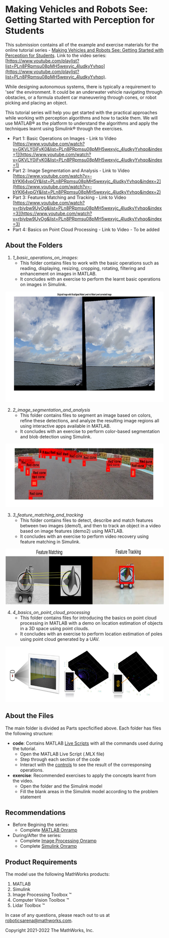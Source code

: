 # Making Vehicles and Robots See: Getting Started with Perception for Students

This submission contains all of the example and exercise materials for the online tutorial series - [Making Vehicles and Robots See: Getting Started with Perception for Students](https://www.mathworks.com/videos/series/making-vehicles-and-robots-see-getting-started-with-perception-for-students.html). 
Link to the video series: [https://www.youtube.com/playlist?list=PLn8PRpmsu08pMH5wexyjc_4ludkyYvhqo](https://www.youtube.com/playlist?list=PLn8PRpmsu08pMH5wexyjc_4ludkyYvhqo).

While designing autonomous systems, there is typically a requirement to 'see' the environment. It could be an underwater vehicle navigating through obstacles, or a formula student car maneuvering through cones, or robot picking and placing an object. 

This tutorial series will help you get started with the practical approaches while working with perception algorithms and how to tackle them. We will use MATLAB&reg; as the platform to understand the algorithms and apply the techniques learnt using Simulink&reg; through the exercises. 

- Part 1: Basic Operations on Images - Link to Video [https://www.youtube.com/watch?v=GKVLY0iFyK0&list=PLn8PRpmsu08pMH5wexyjc_4ludkyYvhqo&index=1](https://www.youtube.com/watch?v=GKVLY0iFyK0&list=PLn8PRpmsu08pMH5wexyjc_4ludkyYvhqo&index=1)
- Part 2: Image Segmentation and Analysis - Link to Video [https://www.youtube.com/watch?v=-bYKl64vpGY&list=PLn8PRpmsu08pMH5wexyjc_4ludkyYvhqo&index=2](https://www.youtube.com/watch?v=-bYKl64vpGY&list=PLn8PRpmsu08pMH5wexyjc_4ludkyYvhqo&index=2)
- Part 3: Features Matching and Tracking - Link to Video [https://www.youtube.com/watch?v=rbjybw9UyOg&list=PLn8PRpmsu08pMH5wexyjc_4ludkyYvhqo&index=3](https://www.youtube.com/watch?v=rbjybw9UyOg&list=PLn8PRpmsu08pMH5wexyjc_4ludkyYvhqo&index=3)
- Part 4: Basics on Point Cloud Processing - Link to Video - To be added

## About the Folders ##
1. *1_basic_operations_on_images*: 
	- This folder contains files to work with the basic operations such as reading, displaying, resizing, cropping, rotating, filtering and enhancement on images in MATLAB. 
	- It concludes with an exercise to perform the learnt basic operations on images in Simulink.
<img src="resources/imageOperations.png" width="800" height="350" title="Image Rotation to allign water level"> 

2. *2_image_segmentation_and_analysis*
    - This folder contains files to segment an image based on colors, refine these detections, and analyze the resulting image regions all using interactive apps available in MATLAB. 
    - It concludes with an exercise to perform color-based segmentation and blob detection using Simulink.
<img src="resources/segmentation.PNG" width="700" height="200" title="Image segmentation, analysis and labeling"> 

3. *3_feature_matching_and_tracking*
    - This folder contains files to detect, describe and match features between two images (demo1), and then to track an object in a video based on image features (demo2) using MATLAB. 
    - It concludes with an exercise to perform video recovery using feature matching in Simulink.
<img src="resources/imageFeatures.png" width="800" height="176" title="Feature Matching and Tracking"> 

4. *4_basics_on_point_cloud_processing*
    - This folder contains files for introducing the basics on point cloud processing in MATLAB with a demo on location estimation of objects in a 3D space using point clouds. 
    - It concludes with an exercise to perform location estimation of poles using point cloud generated by a UAV.
<img src="resources/pointCloudProcessing.PNG" width="800" height="176" title="Basics on Point Cloud Processing"> 

## About the Files ##

The main folder is divided as Parts specficified above. Each folder has files the following structure:
- **code**: Contains MATLAB [Live Scripts](https://www.mathworks.com/help/matlab/matlab_prog/what-is-a-live-script-or-function.html) with all the commands used during the tutorial. 
	- Open the MATLAB Live Script (.MLX file) 
	- Step through each section of the code
	- Interact with the [controls](https://www.mathworks.com/help/matlab/matlab_prog/add-interactive-controls-to-a-live-script.html) to see the result of the corresponsing operations. 
- **exercise**: Recommended exercises to apply the concepts learnt from the video.
	- Open the folder and the Simulink model
	- Fill the blank areas in the Simulink model according to the problem statement

## Recommendations ##
- Before Begining the series:
	- Complete [MATLAB Onramp](https://www.mathworks.com/learn/tutorials/matlab-onramp.html)
- During/After the series:
	- Complete [Image Processing Onramp](https://www.mathworks.com/learn/tutorials/image-processing-onramp.html)
	-  Complete [Simulink Onramp](https://www.mathworks.com/learn/tutorials/simulink-onramp.html)

## Product Requirements ##

The model use the following MathWorks products:

1. MATLAB
2. Simulink
3. Image Processing Toolbox &trade;
4. Computer Vision Toolbox &trade;
5. Lidar Toolbox &trade;

In case of any questions, please reach out to us at roboticsarena@mathworks.com.

Copyright 2021-2022 The MathWorks, Inc.

